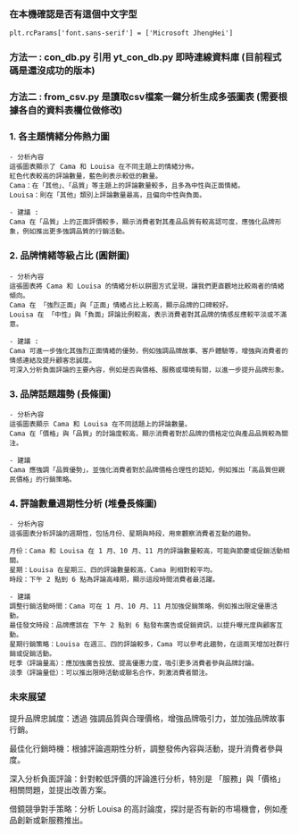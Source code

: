### 在本機確認是否有這個中文字型
```
plt.rcParams['font.sans-serif'] = ['Microsoft JhengHei'] 
```
### 方法一 : con_db.py 引用 yt_con_db.py 即時連線資料庫 (目前程式碼是還沒成功的版本)
### 方法二 : from_csv.py 是讀取csv檔案一鍵分析生成多張圖表 (需要根據各自的資料表欄位做修改)

### 1. 各主題情緒分佈熱力圖
```
- 分析內容
這張圖表顯示了 Cama 和 Louisa 在不同主題上的情緒分佈。
紅色代表較高的評論數量，藍色則表示較低的數量。
Cama：在「其他」、「品質」等主題上的評論數量較多，且多為中性與正面情緒。
Louisa：則在「其他」類別上評論數量最高，且偏向中性與負面。

- 建議 :
Cama 在「品質」上的正面評價較多，顯示消費者對其產品品質有較高認可度，應強化品牌形象，例如推出更多強調品質的行銷活動。
```

### 2. 品牌情緒等級占比 (圓餅圖) 
```
- 分析內容
這張圖表將 Cama 和 Louisa 的情緒分析以餅圖方式呈現，讓我們更直觀地比較兩者的情緒傾向。
Cama 在 「強烈正面」與「正面」情緒占比上較高，顯示品牌的口碑較好。
Louisa 在 「中性」與「負面」評論比例較高，表示消費者對其品牌的情感反應較平淡或不滿意。

- 建議 :
Cama 可進一步強化其強烈正面情緒的優勢，例如強調品牌故事、客戶體驗等，增強與消費者的情感連結及提升顧客忠誠度。
可深入分析負面評論的主要內容，例如是否與價格、服務或環境有關，以進一步提升品牌形象。
```

### 3. 品牌話題趨勢 (長條圖)
```
- 分析內容
這張圖表顯示 Cama 和 Louisa 在不同話題上的評論數量。
Cama 在「價格」與「品質」的討論度較高，顯示消費者對於品牌的價格定位與產品品質較為關注。

- 建議
Cama 應強調「品質優勢」，並強化消費者對於品牌價格合理性的認知，例如推出「高品質但親民價格」的行銷策略。
```

### 4. 評論數量週期性分析 (堆疊長條圖)
```
- 分析內容
這張圖表分析評論的週期性，包括月份、星期與時段，用來觀察消費者互動的趨勢。

月份：Cama 和 Louisa 在 1 月、10 月、11 月的評論數量較高，可能與節慶或促銷活動相關。
星期：Louisa 在星期三、四的評論數量較高，Cama 則相對較平均。
時段：下午 2 點到 6 點為評論高峰期，顯示這段時間消費者最活躍。

- 建議
調整行銷活動時間：Cama 可在 1 月、10 月、11 月加強促銷策略，例如推出限定優惠活動。
最佳發文時段：品牌應該在 下午 2 點到 6 點發布廣告或促銷資訊，以提升曝光度與顧客互動。
星期行銷策略：Louisa 在週三、四的評論較多，Cama 可以參考此趨勢，在這兩天增加社群行銷或促銷活動。
旺季（評論量高）：應加強廣告投放、提高優惠力度，吸引更多消費者參與品牌討論。
淡季（評論量低）：可以推出限時活動或聯名合作，刺激消費者關注。
```

### 未來展望
提升品牌忠誠度：透過 強調品質與合理價格，增強品牌吸引力，並加強品牌故事行銷。

最佳化行銷時機：根據評論週期性分析，調整發佈內容與活動，提升消費者參與度。

深入分析負面評論：針對較低評價的評論進行分析，特別是 「服務」與「價格」相關問題，並提出改善方案。

借鏡競爭對手策略：分析 Louisa 的高討論度，探討是否有新的市場機會，例如產品創新或新服務推出。
